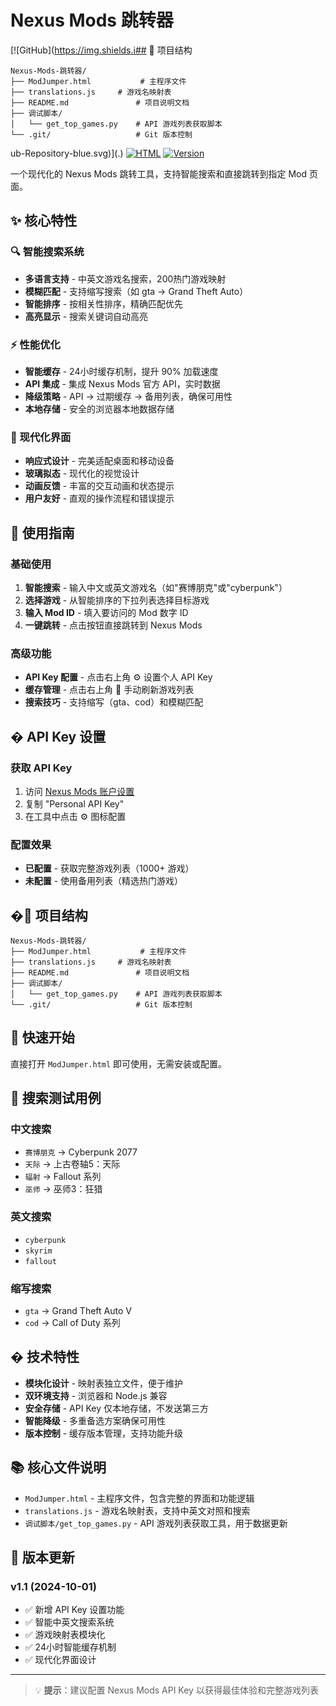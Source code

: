 # Nexus Mods 跳转器

[![GitHub](https://img.shields.i## 📁 项目结构

```
Nexus-Mods-跳转器/
├── ModJumper.html           # 主程序文件
├── translations.js     # 游戏名映射表
├── README.md               # 项目说明文档
├── 调试脚本/
│   └── get_top_games.py    # API 游戏列表获取脚本
└── .git/                   # Git 版本控制
```
ub-Repository-blue.svg)](.)
[![HTML](https://img.shields.io/badge/Built%20with-HTML%2FJS-orange.svg)]()
[![Version](https://img.shields.io/badge/Version-v1.1-green.svg)]()

一个现代化的 Nexus Mods 跳转工具，支持智能搜索和直接跳转到指定 Mod 页面。

## ✨ 核心特性

### 🔍 智能搜索系统
- **多语言支持** - 中英文游戏名搜索，200热门游戏映射
- **模糊匹配** - 支持缩写搜索（如 gta → Grand Theft Auto）
- **智能排序** - 按相关性排序，精确匹配优先
- **高亮显示** - 搜索关键词自动高亮

### ⚡ 性能优化
- **智能缓存** - 24小时缓存机制，提升 90% 加载速度
- **API 集成** - 集成 Nexus Mods 官方 API，实时数据
- **降级策略** - API → 过期缓存 → 备用列表，确保可用性
- **本地存储** - 安全的浏览器本地数据存储

### 🎨 现代化界面
- **响应式设计** - 完美适配桌面和移动设备
- **玻璃拟态** - 现代化的视觉设计
- **动画反馈** - 丰富的交互动画和状态提示
- **用户友好** - 直观的操作流程和错误提示

## 🚀 使用指南

### 基础使用
1. **智能搜索** - 输入中文或英文游戏名（如"赛博朋克"或"cyberpunk"）
2. **选择游戏** - 从智能排序的下拉列表选择目标游戏
3. **输入 Mod ID** - 填入要访问的 Mod 数字 ID
4. **一键跳转** - 点击按钮直接跳转到 Nexus Mods

### 高级功能
- **API Key 配置** - 点击右上角 ⚙️ 设置个人 API Key
- **缓存管理** - 点击右上角 🔄 手动刷新游戏列表
- **搜索技巧** - 支持缩写（gta、cod）和模糊匹配

## � API Key 设置

### 获取 API Key
1. 访问 [Nexus Mods 账户设置](https://www.nexusmods.com/users/myaccount?tab=api)
2. 复制 "Personal API Key"
3. 在工具中点击 ⚙️ 图标配置

### 配置效果
- **已配置** - 获取完整游戏列表（1000+ 游戏）
- **未配置** - 使用备用列表（精选热门游戏）

## �📁 项目结构

```
Nexus-Mods-跳转器/
├── ModJumper.html           # 主程序文件
├── translations.js     # 游戏名映射表
├── README.md               # 项目说明文档
├── 调试脚本/
│   └── get_top_games.py    # API 游戏列表获取脚本
└── .git/                   # Git 版本控制
```

## 🔧 快速开始

直接打开 `ModJumper.html` 即可使用，无需安装或配置。

## 🧪 搜索测试用例

### 中文搜索
- `赛博朋克` → Cyberpunk 2077
- `天际` → 上古卷轴5：天际
- `辐射` → Fallout 系列
- `巫师` → 巫师3：狂猎

### 英文搜索
- `cyberpunk`
- `skyrim`
- `fallout`

### 缩写搜索
- `gta` → Grand Theft Auto V
- `cod` → Call of Duty 系列

## �️ 技术特性

- **模块化设计** - 映射表独立文件，便于维护
- **双环境支持** - 浏览器和 Node.js 兼容
- **安全存储** - API Key 仅本地存储，不发送第三方
- **智能降级** - 多重备选方案确保可用性
- **版本控制** - 缓存版本管理，支持功能升级

## 📚 核心文件说明

- `ModJumper.html` - 主程序文件，包含完整的界面和功能逻辑
- `translations.js` - 游戏名映射表，支持中英文对照和搜索
- `调试脚本/get_top_games.py` - API 游戏列表获取工具，用于数据更新

## 🔄 版本更新

### v1.1 (2024-10-01)
- ✅ 新增 API Key 设置功能
- ✅ 智能中英文搜索系统
- ✅ 游戏映射表模块化
- ✅ 24小时智能缓存机制
- ✅ 现代化界面设计

---

> 💡 **提示**：建议配置 Nexus Mods API Key 以获得最佳体验和完整游戏列表

